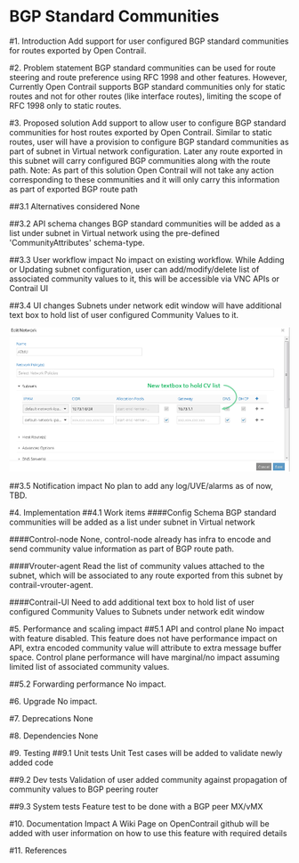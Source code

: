 BGP Standard Communities
========================

#1. Introduction
Add support for user configured BGP standard communities for routes exported by
Open Contrail.

#2. Problem statement
BGP standard communities can be used for route steering and route preference
using RFC 1998 and other features. However, Currently Open Contrail supports BGP
standard communities only for static routes and not for other routes (like
interface routes), limiting the scope of RFC 1998 only to static routes.

#3. Proposed solution
Add support to allow user to configure BGP standard communities for host routes
exported by Open Contrail.
Similar to static routes, user will have a provision to configure BGP standard
communities as part of subnet in Virtual network configuration. Later any route
exported in this subnet will carry configured BGP communities along with the
route path.
Note: As part of this solution Open Contrail will not take any action
corresponding to these communities and it will only carry this information as
part of exported BGP route path

##3.1 Alternatives considered
None

##3.2 API schema changes
BGP standard communities will be added as a list under subnet in Virtual network
using the pre-defined 'CommunityAttributes' schema-type. 

##3.3 User workflow impact
No impact on existing workflow.
While Adding or Updating subnet configuration, user can add/modify/delete list
of associated community values to it, this will be accessible via VNC APIs or
Contrail UI

##3.4 UI changes
Subnets under network edit window will have additional text box to hold list of
user configured Community Values to it.
<div style="text-align:center" markdown="1">
<img src="images/bgp_std_comm_ui.png" alt="BGP Standard Community WebUI" style="width:512px;"/>
</div>

##3.5 Notification impact
No plan to add any log/UVE/alarms as of now, TBD.

#4. Implementation
##4.1 Work items
####Config Schema
BGP standard communities will be added as a list under subnet in Virtual network

####Control-node
None, control-node already has infra to encode and send community value
information as part of BGP route path.

####Vrouter-agent
Read the list of community values attached to the subnet, which will be
associated to any route exported from this subnet by contrail-vrouter-agent.

####Contrail-UI
Need to add additional text box to hold list of user configured Community Values
to Subnets under network edit window

#5. Performance and scaling impact
##5.1 API and control plane
No impact with feature disabled.
This feature does not have performance impact on API, extra encoded community
value will attribute to extra message buffer space. Control plane performance
will have marginal/no impact assuming limited list of associated community
values.

##5.2 Forwarding performance
No impact.

#6. Upgrade
No impact.

#7. Deprecations
None

#8. Dependencies
None

#9. Testing
##9.1 Unit tests
Unit Test cases will be added to validate newly added code

##9.2 Dev tests
Validation of user added community against propagation of community values to
BGP peering router

##9.3 System tests
Feature test to be done with a BGP peer MX/vMX

#10. Documentation Impact
A Wiki Page on OpenContrail github will be added with user information on how to
use this feature with required details

#11. References

